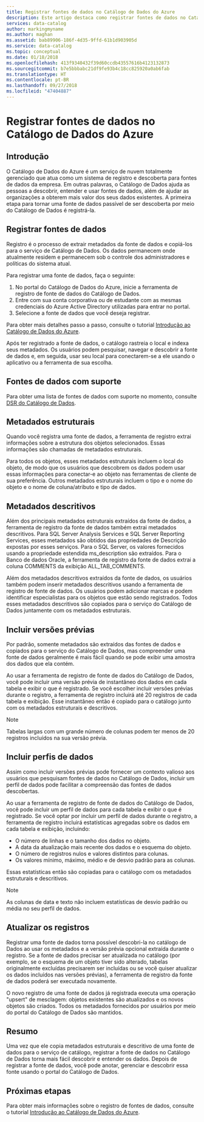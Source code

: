 ```yaml
---
title: Registrar fontes de dados no Catálogo de Dados do Azure
description: Este artigo destaca como registrar fontes de dados no Catálogo de Dados do Azure, incluindo os campos de metadados extraídos durante o registro.
services: data-catalog
author: markingmyname
ms.author: maghan
ms.assetid: bab89906-186f-4d35-9ffd-61b1d903905d
ms.service: data-catalog
ms.topic: conceptual
ms.date: 01/18/2018
ms.openlocfilehash: 413f9340432f39d60ccdb43557616b4123132873
ms.sourcegitcommit: b7e5bbbabc21df9fe93b4c18cc825920a0ab6fab
ms.translationtype: HT
ms.contentlocale: pt-BR
ms.lasthandoff: 09/27/2018
ms.locfileid: "47404887"
---
```

# <a name="register-data-sources-in-azure-data-catalog"></a>Registrar fontes de dados no Catálogo de Dados do Azure
## <a name="introduction"></a>Introdução
O Catálogo de Dados do Azure é um serviço de nuvem totalmente gerenciado que atua como um sistema de registro e descoberta para fontes de dados da empresa. Em outras palavras, o Catálogo de Dados ajuda as pessoas a descobrir, entender e usar fontes de dados, além de ajudar as organizações a obterem mais valor dos seus dados existentes. A primeira etapa para tornar uma fonte de dados passível de ser descoberta por meio do Catálogo de Dados é registrá-la.

## <a name="register-data-sources"></a>Registrar fontes de dados
Registro é o processo de extrair metadados da fonte de dados e copiá-los para o serviço de Catálogo de Dados. Os dados permanecem onde atualmente residem e permanecem sob o controle dos administradores e políticas do sistema atual.

Para registrar uma fonte de dados, faça o seguinte:
1. No portal do Catálogo de Dados do Azure, inicie a ferramenta de registro de fonte de dados do Catálogo de Dados. 
2. Entre com sua conta corporativa ou de estudante com as mesmas credenciais do Azure Active Directory utilizadas para entrar no portal.
3. Selecione a fonte de dados que você deseja registrar.

Para obter mais detalhes passo a passo, consulte o tutorial [Introdução ao Catálogo de Dados do Azure](data-catalog-get-started.md).

Após ter registrado a fonte de dados, o catálogo rastreia o local e indexa seus metadados. Os usuários podem pesquisar, navegar e descobrir a fonte de dados e, em seguida, usar seu local para conectarem-se a ele usando o aplicativo ou a ferramenta de sua escolha.

## <a name="supported-data-sources"></a>Fontes de dados com suporte
Para obter uma lista de fontes de dados com suporte no momento, consulte [DSR do Catálogo de Dados](data-catalog-dsr.md).

## <a name="structural-metadata"></a>Metadados estruturais
Quando você registra uma fonte de dados, a ferramenta de registro extrai informações sobre a estrutura dos objetos selecionados. Essas informações são chamadas de metadados estruturais.

Para todos os objetos, esses metadados estruturais incluem o local do objeto, de modo que os usuários que descobrem os dados podem usar essas informações para conectar-e ao objeto nas ferramentas de cliente de sua preferência. Outros metadados estruturais incluem o tipo e o nome do objeto e o nome de coluna/atributo e tipo de dados.

## <a name="descriptive-metadata"></a>Metadados descritivos
Além dos principais metadados estruturais extraídos da fonte de dados, a ferramenta de registro da fonte de dados também extrai metadados descritivos. Para SQL Server Analysis Services e SQL Server Reporting Services, esses metadados são obtidos das propriedades de Descrição expostas por esses serviços. Para o SQL Server, os valores fornecidos usando a propriedade estendida ms\_description são extraídos. Para o Banco de dados Oracle, a ferramenta de registro da fonte de dados extrai a coluna COMMENTS da exibição ALL\_TAB\_COMMENTS.

Além dos metadados descritivos extraídos da fonte de dados, os usuários também podem inserir metadados descritivos usando a ferramenta de registro de fonte de dados. Os usuários podem adicionar marcas e podem identificar especialistas para os objetos que estão sendo registrados. Todos esses metadados descritivos são copiados para o serviço do Catálogo de Dados juntamente com os metadados estruturais.

## <a name="include-previews"></a>Incluir versões prévias
Por padrão, somente metadados são extraídos das fontes de dados e copiados para o serviço do Catálogo de Dados, mas compreender uma fonte de dados geralmente é mais fácil quando se pode exibir uma amostra dos dados que ela contém.

Ao usar a ferramenta de registro de fonte de dados do Catálogo de Dados, você pode incluir uma versão prévia de instantâneo dos dados em cada tabela e exibir o que é registrado. Se você escolher incluir versões prévias durante o registro, a ferramenta de registro incluirá até 20 registros de cada tabela e exibição. Esse instantâneo então é copiado para o catálogo junto com os metadados estruturais e descritivos.

> [!NOTE]
> Tabelas largas com um grande número de colunas podem ter menos de 20 registros incluídos na sua versão prévia.
>
>

## <a name="include-data-profiles"></a>Incluir perfis de dados
Assim como incluir versões prévias pode fornecer um contexto valioso aos usuários que pesquisam fontes de dados no Catálogo de Dados, incluir um perfil de dados pode facilitar a compreensão das fontes de dados descobertas.

Ao usar a ferramenta de registro de fonte de dados do Catálogo de Dados, você pode incluir um perfil de dados para cada tabela e exibir o que é registrado. Se você optar por incluir um perfil de dados durante o registro, a ferramenta de registro incluirá estatísticas agregadas sobre os dados em cada tabela e exibição, incluindo:

* O número de linhas e o tamanho dos dados no objeto.
* A data da atualização mais recente dos dados e o esquema do objeto.
* O número de registros nulos e valores distintos para colunas.
* Os valores mínimo, máximo, médio e de desvio padrão para as colunas.

Essas estatísticas então são copiadas para o catálogo com os metadados estruturais e descritivos.

> [!NOTE]
> As colunas de data e texto não incluem estatísticas de desvio padrão ou média no seu perfil de dados.
>
>

## <a name="update-registrations"></a>Atualizar os registros
Registrar uma fonte de dados torna possível descobri-la no catálogo de Dados ao usar os metadados e a versão prévia opcional extraída durante o registro. Se a fonte de dados precisar ser atualizada no catálogo (por exemplo, se o esquema de um objeto tiver sido alterado, tabelas originalmente excluídas precisarem ser incluídas ou se você quiser atualizar os dados incluídos nas versões prévias), a ferramenta de registro da fonte de dados poderá ser executada novamente.

O novo registro de uma fonte de dados já registrada executa uma operação "upsert" de mesclagem: objetos existentes são atualizados e os novos objetos são criados. Todos os metadados fornecidos por usuários por meio do portal do Catálogo de Dados são mantidos.

## <a name="summary"></a>Resumo
Uma vez que ele copia metadados estruturais e descritivo de uma fonte de dados para o serviço de catálogo, registrar a fonte de dados no Catálogo de Dados torna mais fácil descobrir e entender os dados. Depois de registrar a fonte de dados, você pode anotar, gerenciar e descobrir essa fonte usando o portal do Catálogo de Dados.

## <a name="next-steps"></a>Próximas etapas
Para obter mais informações sobre o registro de fontes de dados, consulte o tutorial [Introdução ao Catálogo de Dados do Azure](data-catalog-get-started.md).
